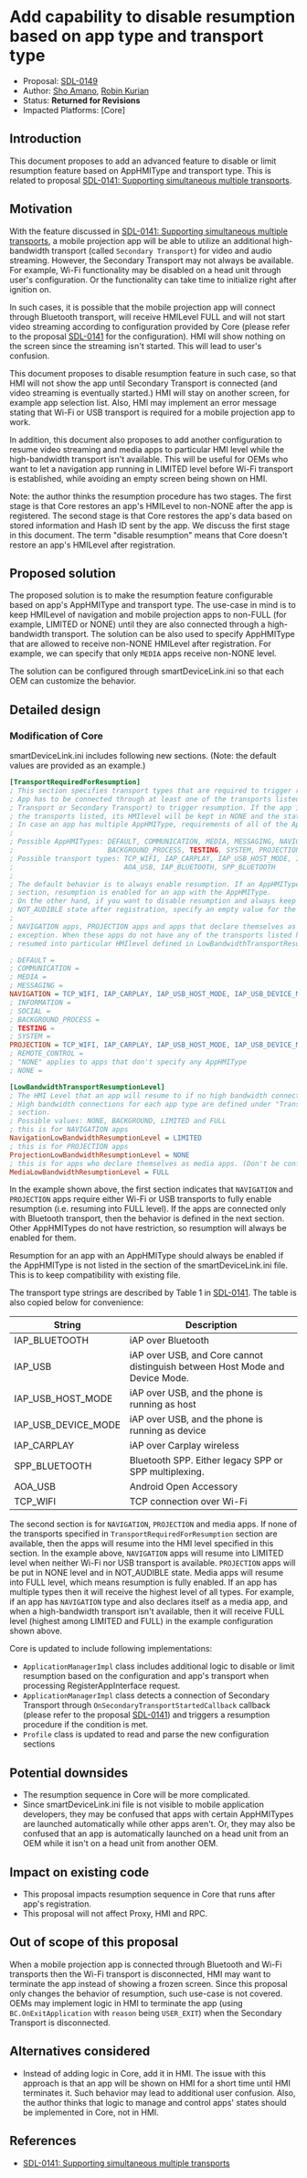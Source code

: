 # Add capability to disable resumption based on app type and transport type

* Proposal: [SDL-0149](0149-mt-registration-limitation.md)
* Author: [Sho Amano](https://github.com/shoamano83), [Robin Kurian](https://github.com/robinmk)
* Status: **Returned for Revisions**
* Impacted Platforms: [Core]

## Introduction

This document proposes to add an advanced feature to disable or limit resumption feature based on AppHMIType and transport type. This is related to proposal [SDL-0141: Supporting simultaneous multiple transports][multiple_transports].


## Motivation

With the feature discussed in [SDL-0141: Supporting simultaneous multiple transports][multiple_transports], a mobile projection app will be able to utilize an additional high-bandwidth transport (called `Secondary Transport`) for video and audio streaming. However, the Secondary Transport may not always be available. For example, Wi-Fi functionality may be disabled on a head unit through user's configuration. Or the functionality can take time to initialize right after ignition on.

In such cases, it is possible that the mobile projection app will connect through Bluetooth transport, will receive HMILevel FULL and will not start video streaming according to configuration provided by Core (please refer to the proposal [SDL-0141][multiple_transports] for the configuration). HMI will show nothing on the screen since the streaming isn't started. This will lead to user's confusion.

This document proposes to disable resumption feature in such case, so that HMI will not show the app until Secondary Transport is connected (and video streaming is eventually started.) HMI will stay on another screen, for example app selection list. Also, HMI may implement an error message stating that Wi-Fi or USB transport is required for a mobile projection app to work.

In addition, this document also proposes to add another configuration to resume video streaming and media apps to particular HMI level while the high-bandwidth transport isn't available. This will be useful for OEMs who want to let a navigation app running in LIMITED level before Wi-Fi transport is established, while avoiding an empty screen being shown on HMI.

Note: the author thinks the resumption procedure has two stages. The first stage is that Core restores an app's HMILevel to non-NONE after the app is registered. The second stage is that Core restores the app's data based on stored information and Hash ID sent by the app. We discuss the first stage in this document. The term "disable resumption" means that Core doesn't restore an app's HMILevel after registration.


## Proposed solution

The proposed solution is to make the resumption feature configurable based on app's AppHMIType and transport type. The use-case in mind is to keep HMILevel of navigation and mobile projection apps to non-FULL (for example, LIMITED or NONE) until they are also connected through a high-bandwidth transport. The solution can be also used to specify AppHMIType that are allowed to receive non-NONE HMILevel after registration. For example, we can specify that only `MEDIA` apps receive non-NONE level.

The solution can be configured through smartDeviceLink.ini so that each OEM can customize the behavior.


## Detailed design

### Modification of Core

smartDeviceLink.ini includes following new sections. (Note: the default values are provided as an example.)

```ini
[TransportRequiredForResumption]
; This section specifies transport types that are required to trigger resumption for each AppHMIType.
; App has to be connected through at least one of the transports listed (either as the Primary
; Transport or Secondary Transport) to trigger resumption. If the app is not connected with any of
; the transports listed, its HMIlevel will be kept in NONE and the state stays in NOT_AUDIBLE.
; In case an app has multiple AppHMIType, requirements of all of the AppHMITypes are applied.
;
; Possible AppHMITypes: DEFAULT, COMMUNICATION, MEDIA, MESSAGING, NAVIGATION, INFORMATION, SOCIAL,
;                       BACKGROUND_PROCESS, TESTING, SYSTEM, PROJECTION, REMOTE_CONTROL, NONE
; Possible transport types: TCP_WIFI, IAP_CARPLAY, IAP_USB_HOST_MODE, IAP_USB_DEVICE_MODE, IAP_USB,
;                           AOA_USB, IAP_BLUETOOTH, SPP_BLUETOOTH
;
; The default behavior is to always enable resumption. If an AppHMIType is not listed in this
; section, resumption is enabled for an app with the AppHMIType.
; On the other hand, if you want to disable resumption and always keep an app in NONE and
; NOT_AUDIBLE state after registration, specify an empty value for the AppHMIType.
;
; NAVIGATION apps, PROJECTION apps and apps that declare themselves as media apps have a special
; exception. When these apps do not have any of the transports listed here, they will be still
; resumed into particular HMIlevel defined in LowBandwidthTransportResumptionLevel section.

; DEFAULT =
; COMMUNICATION =
; MEDIA =
; MESSAGING =
NAVIGATION = TCP_WIFI, IAP_CARPLAY, IAP_USB_HOST_MODE, IAP_USB_DEVICE_MODE, IAP_USB, AOA_USB
; INFORMATION =
; SOCIAL =
; BACKGROUND_PROCESS =
; TESTING =
; SYSTEM =
PROJECTION = TCP_WIFI, IAP_CARPLAY, IAP_USB_HOST_MODE, IAP_USB_DEVICE_MODE, IAP_USB, AOA_USB
; REMOTE_CONTROL =
; "NONE" applies to apps that don't specify any AppHMIType
; NONE =

[LowBandwidthTransportResumptionLevel]
; The HMI Level that an app will resume to if no high bandwidth connection is active.
; High bandwidth connections for each app type are defined under "TransportRequiredForResumption"
; section.
; Possible values: NONE, BACKGROUND, LIMITED and FULL
; this is for NAVIGATION apps
NavigationLowBandwidthResumptionLevel = LIMITED
; this is for PROJECTION apps
ProjectionLowBandwidthResumptionLevel = NONE
; this is for apps who declare themselves as media apps. (Don't be confused with AppHMIType=MEDIA.)
MediaLowBandwidthResumptionLevel = FULL
```

In the example shown above, the first section indicates that `NAVIGATION` and `PROJECTION` apps require either Wi-Fi or USB transports to fully enable resumption (i.e. resuming into FULL level). If the apps are connected only with Bluetooth transport, then the behavior is defined in the next section. Other AppHMITypes do not have restriction, so resumption will always be enabled for them.

Resumption for an app with an AppHMIType should always be enabled if the AppHMIType is not listed in the section of the smartDeviceLink.ini file. This is to keep compatibility with existing file.

The transport type strings are described by Table 1 in [SDL-0141][multiple_transports]. The table is also copied below for convenience:

String                 | Description
-----------------------|------------
IAP\_BLUETOOTH         | iAP over Bluetooth
IAP\_USB               | iAP over USB, and Core cannot distinguish between Host Mode and Device Mode.
IAP\_USB\_HOST\_MODE   | iAP over USB, and the phone is running as host
IAP\_USB\_DEVICE\_MODE | iAP over USB, and the phone is running as device
IAP\_CARPLAY           | iAP over Carplay wireless
SPP\_BLUETOOTH         | Bluetooth SPP. Either legacy SPP or SPP multiplexing.
AOA\_USB               | Android Open Accessory
TCP\_WIFI              | TCP connection over Wi-Fi


The second section is for `NAVIGATION`, `PROJECTION` and media apps. If none of the transports specified in `TransportRequiredForResumption` section are available, then the apps will resume into the HMI level specified in this section. In the example above, `NAVIGATION` apps will resume into LIMITED level when neither Wi-Fi nor USB transport is available. `PROJECTION` apps will be put in NONE level and in NOT\_AUDIBLE state. Media apps will resume into FULL level, which means resumption is fully enabled. If an app has multiple types then it will receive the highest level of all types. For example, if an app has `NAVIGATION` type and also declares itself as a media app, and when a high-bandwidth transport isn't available, then it will receive FULL level (highest among LIMITED and FULL) in the example configuration shown above.


Core is updated to include following implementations:
- `ApplicationManagerImpl` class includes additional logic to disable or limit resumption based on the configuration and app's transport when processing RegisterAppInterface request.
- `ApplicationManagerImpl` class detects a connection of Secondary Transport through `OnSecondaryTransportStartedCallback` callback (please refer to the proposal [SDL-0141][multiple_transports]) and triggers a resumption procedure if the condition is met.
- `Profile` class is updated to read and parse the new configuration sections


## Potential downsides

* The resumption sequence in Core will be more complicated.
* Since smartDeviceLink.ini file is not visible to mobile application developers, they may be confused that apps with certain AppHMITypes are launched automatically while other apps aren't. Or, they may also be confused that an app is automatically launched on a head unit from an OEM while it isn't on a head unit from another OEM.


## Impact on existing code

* This proposal impacts resumption sequence in Core that runs after app's registration.
* This proposal will not affect Proxy, HMI and RPC.


## Out of scope of this proposal

When a mobile projection app is connected through Bluetooth and Wi-Fi transports then the Wi-Fi transport is disconnected, HMI may want to terminate the app instead of showing a frozen screen. Since this proposal only changes the behavior of resumption, such use-case is not covered. OEMs may implement logic in HMI to terminate the app (using `BC.OnExitApplication` with `reason` being `USER_EXIT`) when the Secondary Transport is disconnected.


## Alternatives considered

* Instead of adding logic in Core, add it in HMI. The issue with this approach is that an app will be shown on HMI for a short time until HMI terminates it. Such behavior may lead to additional user confusion. Also, the author thinks that logic to manage and control apps' states should be implemented in Core, not in HMI.


## References

- [SDL-0141: Supporting simultaneous multiple transports][multiple_transports]


  [multiple_transports]: 0141-multiple-transports.md  "Supporting simultaneous multiple transports"

